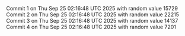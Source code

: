 Commit 1 on Thu Sep 25 02:16:48 UTC 2025 with random value 15729
Commit 2 on Thu Sep 25 02:16:48 UTC 2025 with random value 22215
Commit 3 on Thu Sep 25 02:16:48 UTC 2025 with random value 14137
Commit 4 on Thu Sep 25 02:16:48 UTC 2025 with random value 7201
